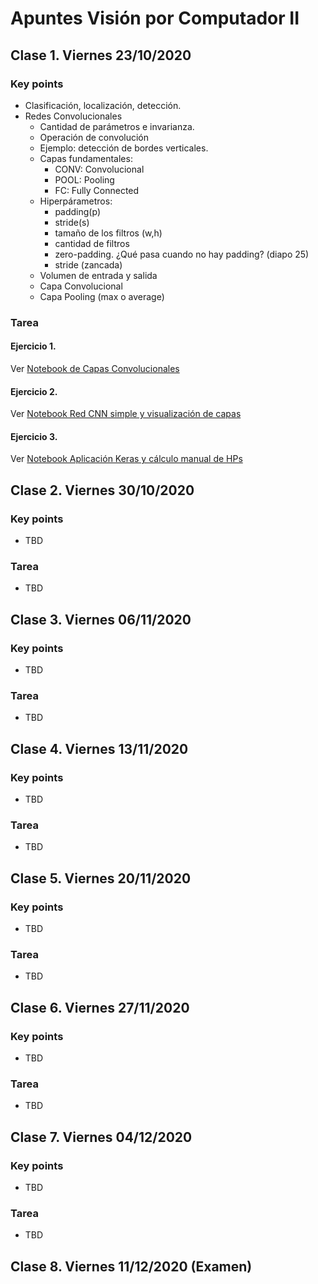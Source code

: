 # Apuntes Visión por Computador II

## Clase 1. Viernes 23/10/2020

### Key points

- Clasificación, localización, detección.
- Redes Convolucionales
  - Cantidad de parámetros e invarianza.
  - Operación de convolución
  - Ejemplo: detección de bordes verticales.
  - Capas fundamentales:
    - CONV: Convolucional
    - POOL: Pooling
    - FC: Fully Connected
  - Hiperpárametros:
    - padding(p)
    - stride(s)
    - tamaño de los filtros (w,h)
    - cantidad de filtros
    - zero-padding. ¿Qué pasa cuando no hay padding? (diapo 25)
    - stride (zancada) 
  - Volumen de entrada y salida
  - Capa Convolucional
  - Capa Pooling (max o average)

### Tarea

#### Ejercicio 1. 

Ver [Notebook de Capas Convolucionales](clase_1/CV2_01_Capas_convolucionales.ipynb)

#### Ejercicio 2.

Ver [Notebook Red CNN simple y visualización de capas](clase_1/CV2_02_red_cnn_simple.ipynb)

#### Ejercicio 3.

Ver [Notebook Aplicación Keras y cálculo manual de HPs](clase_1/CV2_03_Modelo_convolucional_aplicacion_keras.ipynb)

## Clase 2. Viernes 30/10/2020

### Key points

- TBD

### Tarea

- TBD

## Clase 3. Viernes 06/11/2020

### Key points

- TBD

### Tarea

- TBD

## Clase 4. Viernes 13/11/2020

### Key points

- TBD

### Tarea

- TBD

## Clase 5. Viernes 20/11/2020 

### Key points

- TBD

### Tarea

- TBD

## Clase 6. Viernes 27/11/2020

### Key points

- TBD

### Tarea

- TBD

## Clase 7. Viernes 04/12/2020 

### Key points

- TBD

### Tarea

- TBD

## Clase 8. Viernes 11/12/2020 (Examen)




